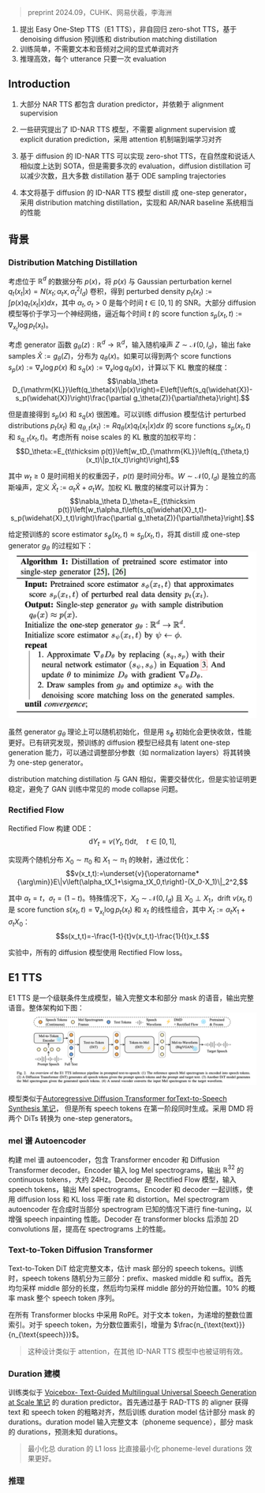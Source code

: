 > preprint 2024.09，CUHK、网易伏羲，李海洲
<!-- 翻译 & 理解 -->
<!-- This paper introduces Easy One-Step Text-to-Speech (E1 TTS), an efficient non-autoregressive zero-shot text-to-speech system based on denoising diffusion pretraining and distribution matching distillation. The training of E1 TTS is straightforward; it does not require explicit monotonic alignment between the text and audio pairs. The inference of E1 TTS is efficient, requiring only one neural network evaluation for each utterance. Despite its sampling efficiency, E1 TTS achieves naturalness and speaker similarity comparable to various strong baseline models. Audio samples are available at e1tts.github.io. -->
1. 提出 Easy One-Step TTS（E1 TTS），非自回归 zero-shot TTS，基于 denoising diffusion 预训练和 distribution matching distillation
2. 训练简单，不需要文本和音频对之间的显式单调对齐
3. 推理高效，每个 utterance 只要一次 evaluation

## Introduction
<!-- Non-autoregressive (NAR) text-to-speech (TTS) models [1] gener- ate speech from text in parallel, synthesizing all speech units simul- taneously. This enables faster inference compared to autoregressive (AR) models, which generate speech one unit at a time. Most NAR TTS models incorporate duration predictors in their architecture and rely on alignment supervision [2]–[4]. Monotonic alignments between input text and corresponding speech provide information about the number of speech units associated with each text unit, guiding the model during training. During inference, learned duration predictors estimate speech timing for each text unit. -->
1. 大部分 NAR TTS 都包含 duration predictor，并依赖于 alignment supervision
<!-- Several pioneering studies [5], [6] have proposed implicit-duration non-autoregressive (ID-NAR) TTS models that eliminate the need for alignment supervision or explicit duration prediction. These models learn to align text and speech units in an end-to-end fashion using attention mechanisms, implicitly generating text-to-speech alignment. -->
2. 一些研究提出了 ID-NAR TTS 模型，不需要 alignment supervision 或 explicit duration prediction，采用 attention 机制端到端学习对齐
<!-- Recently, several diffusion-based [7] ID-NAR TTS models [8]–[14] have been proposed, demonstrating state-of-the-art naturalness and speaker similarity in zero-shot text-to-speech [15]. However, these models still require an iterative sampling procedure taking dozens of network evaluations to reach high synthesis quality. Diffusion distillation techniques [16] can be employed to reduce the number of network evaluations in sampling from diffusion models. Most distillation techniques are based on approximating the ODE sampling trajectories of the teacher model. For example, ProDiff [17] applied Progressive Distillation [18], CoMoSpeech [19] and FlashSpeech [20] applied Consistency Distillation [21], and VoiceFlow [22] and ReFlow-TTS [23] applied Rectified Flow [24]. Recently, a different family of distillation methods was discovered [25], [26], which directly approximates and minimizes various divergences between the generator’s sample distribution and the data distribution. Compared to ODE trajectory-based methods, the student model can match or even outperform the diffusion teacher model [26], as the distilled one- step generator does not suffer from error accumulation in diffusion sampling. -->
3. 基于 diffusion 的 ID-NAR TTS 可以实现 zero-shot TTS，在自然度和说话人相似度上达到 SOTA，但是需要多次的 evaluation，diffusion distillation 可以减少次数，且大多数 distillation 基于 ODE sampling trajectories
<!-- In this work, we distill a diffusion-based ID-NAR TTS model into a one-step generator with recently proposed distribution matching distillation [25], [26] method. The distilled model demonstrates better robustness after distillation, and it achieves comparable performance to several strong AR and NAR baseline systems. -->
4. 本文将基于 diffusion 的 ID-NAR TTS 模型 distill 成 one-step generator，采用 distribution matching distillation，实现和 AR/NAR baseline 系统相当的性能

## 背景

### Distribution Matching Distillation
<!-- Consider a data distribution p(x) on Rd. We can convolve the density p(x) with a Gaussian perturbation kernel qt(xt|x) = N (xt; αtx, σt2Id) to obtain the perturbed density pt(xt) := ∫p(x)qt (xt |x)dx, where αt, σt >0 ratio at each time t ∈ [0,1]. Various formulations of diffusion models exist in the literature [7], [24], most of which are equivalent to learning a neural network that approximates the score function sp(xt, t) := ∇xt log pt(xt) at each time t. -->
考虑位于 $\mathbb{R}^d$ 的数据分布 $p(x)$，将 $p(x)$ 与 Gaussian perturbation kernel $q_t(x_t|x) = N(x_t;\alpha_tx, \sigma_t^2I_d)$ 卷积，得到 perturbed density $p_t(x_t) := \int p(x)q_t(x_t|x)dx$，其中 $\alpha_t, \sigma_t >0$ 是每个时间 $t \in [0,1]$ 的 SNR。大部分 diffusion 模型等价于学习一个神经网络，逼近每个时间 $t$ 的 score function $s_p(x_t, t) := \nabla_{x_t} \log p_t(x_t)$。
<!-- Now, consider a generator function gθ(z) : Rd → Rd that takes in random noise Z ∼ N(0,Id) and outputs fake samples Xb := gθ(Z) with distribution qθ(x). Several studies [25], [27] have discovered that if we can obtain the two score functions sp (x) := ∇x log p(x) and sq(x) := ∇x logqθ(x), we can compute the gradient of the following KL divergence: -->
考虑 generator 函数 $g_{\theta}(z) : \mathbb{R}^d \rightarrow \mathbb{R}^d$，输入随机噪声 $Z \sim \mathcal{N}(0, I_d)$，输出 fake samples $\widehat{X} := g_{\theta}(Z)$，分布为 $q_{\theta}(x)$。如果可以得到两个 score functions $s_p(x) := \nabla_x \log p(x)$ 和 $s_q(x) := \nabla_x \log q_{\theta}(x)$，计算以下 KL 散度的梯度：
$$\nabla_\theta D_{\mathrm{KL}}\left(q_\theta(x)\|p(x)\right)=E\left[\left(s_q(\widehat{X})-s_p(\widehat{X})\right)\frac{\partial g_\theta(Z)}{\partial\theta}\right].$$
<!-- However, obtaining sp(x) and sq(x) directly is challenging. Instead, we can train diffusion models to estimate the score functions sp (xt , t) and sq(xt,t) of the perturbed distributions pt(xt) and qθ,t(xt) := R qθ (x)qt (xt |x)dx. Consider the following weighted average of KL divergence at all noise scales [25], [27]: -->
但是直接得到 $s_p(x)$ 和 $s_q(x)$ 很困难。可以训练 diffusion 模型估计 perturbed distributions $p_t(x_t)$ 和 $q_{\theta, t}(x_t) := R q_{\theta}(x)q_t(x_t|x)dx$ 的 score functions $s_p(x_t, t)$ 和 $s_{q, t}(x_t, t)$。考虑所有 noise scales 的 KL 散度的加权平均：
$$D_\theta:=E_{t\thicksim p(t)}\left[w_tD_{\mathrm{KL}}\left(q_{\theta,t}(x_t)\|p_t(x_t)\right)\right],$$
<!-- where wt ≥0 is a time-dependent weighting factor, and p(t) is the
distribution of time. Let W ∼N(0,Id) be an independent Gaussian
noise, and define Xt := αtX + σtW. Then, the gradient of the
weighted KL divergence can be computed as: -->
其中 $w_t \geq 0$ 是时间相关的权重因子，$p(t)$ 是时间分布。$W \sim \mathcal{N}(0, I_d)$ 是独立的高斯噪声，定义 $\widehat{X}_t\::=\:\alpha_t\widehat{X}\:+\:\sigma_tW$。加权 KL 散度的梯度可以计算为：
$$\nabla_\theta D_\theta=E_{t\thicksim p(t)}\left[w_t\alpha_t\left(s_q(\widehat{X}_t,t)-s_p(\widehat{X}_t,t)\right)\frac{\partial g_\theta(Z)}{\partial\theta}\right].$$
<!-- Given a pretrained score estimator sϕ(xt,t) ≈ sp(xt,t), the
procedure to distill it into a single-step generator gθ is described
in Algorithm 1. -->
给定预训练的 score estimator $s_{\phi}(x_t, t) \approx s_p(x_t, t)$，将其 distill 成 one-step generator $g_{\theta}$ 的过程如下：
![](image/Pasted%20image%2020241001114131.png)

<!-- Although the generator gθ can be randomly initialized in the-
ory, initializing gθ with sϕ leads to faster convergence and better
performance [25]. Several studies [28], [29] have discovered that
pretrained diffusion models already possess latent one-step generation
capabilities. Moreover, it is possible to convert them into one-step
generators by tuning only a fraction of the parameters [28], [29],
such as the normalization layers. -->
虽然 generator $g_{\theta}$ 理论上可以随机初始化，但是用 $s_{\phi}$ 初始化会更快收敛，性能更好。已有研究发现，预训练的 diffusion 模型已经具有 latent one-step generation 能力，可以通过调整部分参数（如 normalization layers）将其转换为 one-step generator。
<!-- While distribution matching distillation resembles generative ad-
versarial networks (GANs) [30] in its requirement for alternating
optimization, it has been empirically observed [26] to be significantly
more stable, requiring minimal tuning and avoiding the mode collapse
issue that often hinders GAN training. -->
distribution matching distillation 与 GAN 相似，需要交替优化，但是实验证明更稳定，避免了 GAN 训练中常见的 mode collapse 问题。

<!-- Rectified Flow -->
### Rectified Flow
<!-- Rectified Flow [24] is capable of constructing a neural ordinary
differential equation (ODE): -->
Rectified Flow 构建 ODE：
$$\mathrm{d}Y_t=v(Y_t,t)\mathrm{d}t,\quad t\in[0,1],$$
<!-- that maps between two random distributions X0 ∼π0 and X1 ∼π1,
by solving the following optimization problem: -->
实现两个随机分布 $X_0 \sim \pi_0$ 和 $X_1 \sim \pi_1$ 的映射，通过优化：
$$v(x_t,t):=\underset{v}{\operatorname*{\arg\min}}E\|v\left(\alpha_tX_1+\sigma_tX_0,t\right)-(X_0-X_1)\|_2^2,$$
<!-- where αt = t and σt = (1−t). In the special case where X0 ∼
N(0,Id) and X0 ⊥X1, the drift v(xt,t) is a linear combination of the score function s(xt,t) = ∇xt log pt(xt) and xt, where Xt :=
αtX1 + σtX0: -->
其中 $\alpha_t = t$，$\sigma_t = (1-t)$。特殊情况下，$X_0 \sim \mathcal{N}(0, I_d)$ 且 $X_0 \perp X_1$，drift $v(x_t, t)$ 是 score function $s(x_t, t) = \nabla_{x_t} \log p_t(x_t)$ 和 $x_t$ 的线性组合，其中 $X_t := \alpha_tX_1 + \sigma_tX_0$：
$$s(x_t,t)=-\frac{1-t}{t}v(x_t,t)-\frac{1}{t}x_t.$$
<!-- In the experiments, we trained all our diffusion models with the
Rectified Flow loss in Equation 5. Equation 6 allows us to apply
DMD to Rectified Flow models. -->
实验中，所有的 diffusion 模型使用 Rectified Flow loss。

## E1 TTS
<!-- E1 TTS is a cascaded conditional generative model, taking the
full text and partially masked speech as input, and outputs com-
pleted speech. The overall architecture is illustrated in Figure 2. E1
TTS is similar to the acoustic model introduced in [31] with the
modification that all speech tokens are generated simultaneously in
the first stage. Further more, we applied DMD to convert the two
diffusion transformers (DiTs) [32] to one-step generators, removing
all iterative sampling from the inference pipeline. We will describe
the components in the system in the following sections. -->
E1 TTS 是一个级联条件生成模型，输入完整文本和部分 mask 的语音，输出完整语音。整体架构如下图：
![](image/Pasted%20image%2020241001115221.png)

模型类似于[Autoregressive Diffusion Transformer forText-to-Speech Synthesis 笔记](Autoregressive%20Diffusion%20Transformer%20forText-to-Speech%20Synthesis%20笔记.md)，
但是所有 speech tokens 在第一阶段同时生成。采用 DMD 将两个 DiTs 转换为 one-step generators。

### mel 谱 Autoencoder
<!-- Directly training generative models on low-level speech represen-
tations such as Mel spectrograms [11] and raw waveforms [8] is
resource-consuming due to the long sequence lengths. We build a Mel
spectrogram autoencoder with a Transformer encoder and a Diffusion
Transformer decoder. The encoder takes log Mel spectrograms and
outputs continuous tokens in R32 at a rate of approximately 24Hz.
The decoder is a Rectified Flow model that takes speech tokens as
input and outputs Mel spectrograms. The encoder and decoder are
jointly trained with a diffusion loss and a KL loss to balance rate
and distortion. The Mel spectrogram autoencoder is fine-tuned for
the case where part of the spectrogram is known during synthesis to
enhance its performance in speech inpainting. For the decoder, we
appended layers of 2D convolutions after the transformer blocks to
improve its performance on spectrograms. Please refer to [31] for
further details regarding the training process and model architecture. -->
构建 mel 谱 autoencoder，包含 Transformer encoder 和 Diffusion Transformer decoder。Encoder 输入 log Mel spectrograms，输出 $\mathbb{R}^{32}$ 的 continuous tokens，大约 24Hz。Decoder 是 Rectified Flow 模型，输入 speech tokens，输出 Mel spectrograms。Encoder 和 decoder 一起训练，使用 diffusion loss 和 KL loss 平衡 rate 和 distortion。Mel spectrogram autoencoder 在合成时当部分 spectrogram 已知的情况下进行 fine-tuning，以增强 speech inpainting 性能。Decoder 在 transformer blocks 后添加 2D convolutions 层，提高在 spectrograms 上的性能。

<!-- Text-to-Token Diffusion Transformer -->
### Text-to-Token Diffusion Transformer
<!-- The Text-to-Token DiT is trained to estimate the masked part of
input speech tokens given the full text. During training, the sequence
of speech tokens is randomly split into three parts: the prefix part, the
masked middle part, and the suffix part. We first sample the length of
the middle part uniformly, and then we sample the beginning position
of the middle part uniformly. With 10% probability we mask the
entire speech token sequence -->
Text-to-Token DiT 给定完整文本，估计 mask 部分的 speech tokens。训练时，speech tokens 随机分为三部分：prefix、masked middle 和 suffix。首先均匀采样 middle 部分的长度，然后均匀采样 middle 部分的开始位置。10% 的概率 mask 整个 speech token 序列。
<!-- We adopted rotary positional embedding (RoPE) [33] in all Trans-
former blocks in E1 TTS. For the Text-to-Token model, we designed the positional embedding to promote diagonal alignment between text
and speech tokens, as illustrated in Figure 4. With RoPE, each token
is associated with a position index, and the embeddings corresponding
to the tokens are rotated by an angle proportional to their position
index. For text tokens, we assign them increasing integer position
indices. For speech tokens, we assign them fractional position indices,
with an increment of ntext/nspeech. This design results in an initial
attention pattern in the form of a diagonal line between text and
speech. Similar designs have proven effective in other ID-NAR TTS
models [5], [34]. -->
在所有 Transformer blocks 中采用 RoPE。对于文本 token，为递增的整数位置索引。对于 speech token，为分数位置索引，增量为 $\frac{n_{\text{text}}}{n_{\text{speech}}}$。
> 这种设计类似于 attention，在其他 ID-NAR TTS 模型中也被证明有效。

<!-- Duration Modeling -->
### Duration 建模
<!-- Similar to most ID-NAR TTS models, E1 TTS requires the total
duration of the speech to be provided during inference. We trained
a duration predictor similar to the one in [35]. The rough alignment
between text and speech tokens is first obtained by training an aligner
based on RAD-TTS [36]. Then a regression-based duration model is
trained to estimate partially masked durations. The duration model
takes the full text (phoneme sequence in our case) and partially
observed durations as input, then predicts unknown durations based
on the context. We observed that minimizing the L1 difference in total
duration [5], [6] works better than directly minimizing phoneme-level
durations, resulting in a lower total duration error. -->
训练类似于 [Voicebox- Text-Guided Multilingual Universal Speech Generation at Scale 笔记](Voicebox-%20Text-Guided%20Multilingual%20Universal%20Speech%20Generation%20at%20Scale%20笔记.md) 的 duration predictor。首先通过基于 RAD-TTS 的 aligner 获得 text 和 speech token 的粗略对齐，然后训练 duration model 估计部分 mask 的 durations。duration model 输入完整文本（phoneme sequence），部分 mask 的 durations，预测未知 durations。
> 最小化总 duration 的 L1 loss 比直接最小化 phoneme-level durations 效果更好。

### 推理
